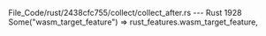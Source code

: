 File_Code/rust/2438cfc755/collect/collect_after.rs --- Rust
                                                                                                                                                          1928                 Some("wasm_target_feature") => rust_features.wasm_target_feature,

